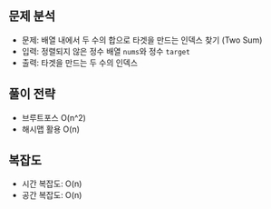 ## 문제 분석
- 문제: 배열 내에서 두 수의 합으로 타겟을 만드는 인덱스 찾기 (Two Sum)
- 입력: 정렬되지 않은 정수 배열 `nums`와 정수 `target`
- 출력: 타겟을 만드는 두 수의 인덱스

## 풀이 전략
- 브루트포스 O(n^2)
- 해시맵 활용 O(n)

## 복잡도
- 시간 복잡도: O(n)
- 공간 복잡도: O(n)
